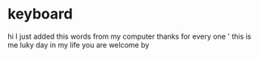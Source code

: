 
# keyboard
hi I just added this words from my computer 
thanks for every one '
this is me luky day in my life 
you are welcome 
by 

